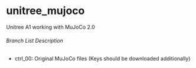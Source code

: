 # unitree_mujoco
Unitree A1 working with MuJoCo 2.0

###### Branch List Description
- ctrl_00: Original MuJoCo files (Keys should be downloaded additionally)

